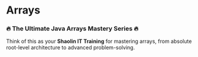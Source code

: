 # Arrays
### 🔥 The Ultimate Java Arrays Mastery Series 🔥  
Think of this as your **Shaolin IT Training** for mastering arrays, from absolute root-level architecture to advanced problem-solving.  